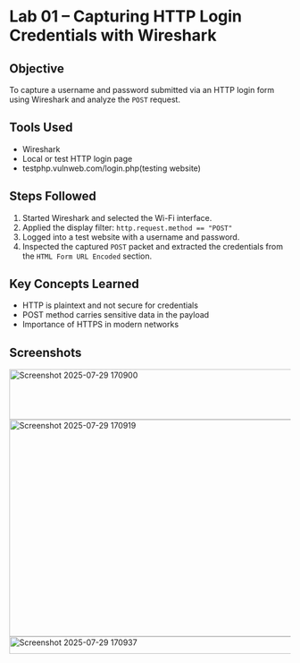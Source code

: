 # Lab 01 – Capturing HTTP Login Credentials with Wireshark

## Objective
To capture a username and password submitted via an HTTP login form using Wireshark and analyze the `POST` request.

## Tools Used
- Wireshark
- Local or test HTTP login page
- testphp.vulnweb.com/login.php(testing website)

## Steps Followed
1. Started Wireshark and selected the Wi-Fi interface.
2. Applied the display filter: `http.request.method == "POST"`
3. Logged into a test website with a username and password.
4. Inspected the captured `POST` packet and extracted the credentials from the `HTML Form URL Encoded` section.

## Key Concepts Learned
- HTTP is plaintext and not secure for credentials
- POST method carries sensitive data in the payload
- Importance of HTTPS in modern networks

## Screenshots 

<img width="1363" height="90" alt="Screenshot 2025-07-29 170900" src="https://github.com/user-attachments/assets/d0d4b329-627f-4083-acba-b08f9018f6ac" />

<img width="623" height="388" alt="Screenshot 2025-07-29 170919" src="https://github.com/user-attachments/assets/adae797b-15d4-48f5-86c6-3e6afc3b3c72" />

<img width="514" height="31" alt="Screenshot 2025-07-29 170937" src="https://github.com/user-attachments/assets/3b336c69-4fa9-4325-975d-56108b1e5db9" />


